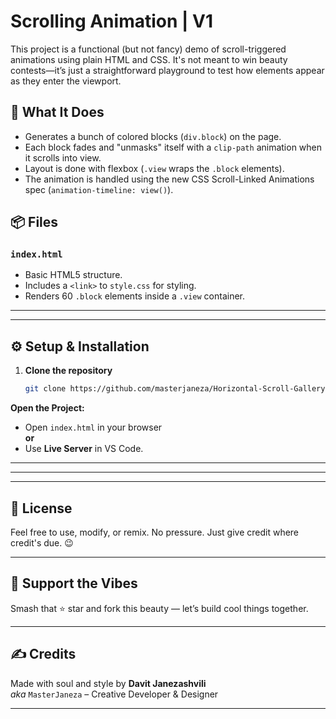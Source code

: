 # Scrolling Animation | V1

This project is a functional (but not fancy) demo of scroll-triggered animations using plain HTML and CSS. It's not meant to win beauty contests—it’s just a straightforward playground to test how elements appear as they enter the viewport.

## 🚀 What It Does

- Generates a bunch of colored blocks (`div.block`) on the page.
- Each block fades and "unmasks" itself with a `clip-path` animation when it scrolls into view.
- Layout is done with flexbox (`.view` wraps the `.block` elements).
- The animation is handled using the new CSS Scroll-Linked Animations spec (`animation-timeline: view()`).

## 📦 Files

### `index.html`
- Basic HTML5 structure.
- Includes a `<link>` to `style.css` for styling.
- Renders 60 `.block` elements inside a `.view` container.



---

---

## ⚙️ Setup & Installation

1. **Clone the repository**
   ```bash
   git clone https://github.com/masterjaneza/Horizontal-Scroll-Gallery---V1.git

**Open the Project:**

- Open `index.html` in your browser  
  **or**
- Use **Live Server** in VS Code.
--- 

---


--- 

## 🧪 License

Feel free to use, modify, or remix. No pressure. Just give credit where credit's due. 😉

---

## 🚀 Support the Vibes  
Smash that ⭐ star and fork this beauty — let’s build cool things together.


---

## ✍️ Credits

Made with soul and style by **Davit Janezashvili**  
_aka_ `MasterJaneza` – Creative Developer & Designer

---
